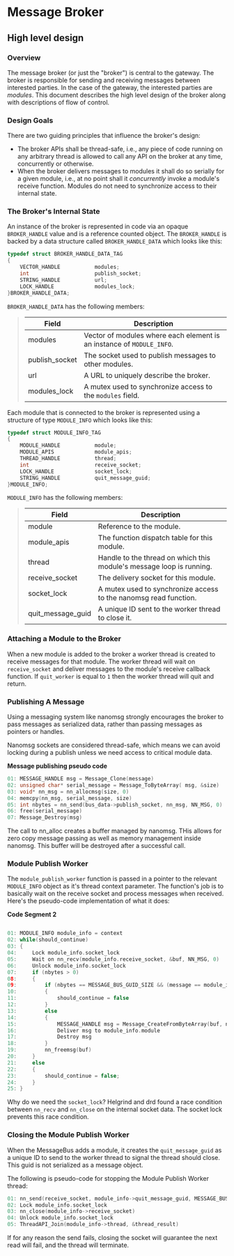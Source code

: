 Message Broker
==============

High level design
-----------------

### Overview

The message broker (or just the "broker") is central to the gateway. The broker is responsible for sending and receiving messages between interested parties. In the case of the gateway, the interested parties are *modules*. This document describes the high level design of the broker along with descriptions of flow of control.

### Design Goals

There are two guiding principles that influence the broker's design:

- The broker APIs shall be thread-safe, i.e., any piece of code running on any arbitrary thread is allowed to call any API on the broker at any time, concurrently or otherwise.
- When the broker delivers messages to modules it shall do so serially for a given module, i.e., at no point shall it *concurrently* invoke a module's receive function. Modules do not need to synchronize access to their internal state.

### The Broker's Internal State

An instance of the broker is represented in code via an opaque `BROKER_HANDLE` value and is a reference counted object. The `BROKER_HANDLE` is backed by a data structure called `BROKER_HANDLE_DATA` which looks like this:

```C
typedef struct BROKER_HANDLE_DATA_TAG
{
    VECTOR_HANDLE           modules;
    int                     publish_socket;
    STRING_HANDLE           url;
    LOCK_HANDLE             modules_lock;
}BROKER_HANDLE_DATA;
```

`BROKER_HANDLE_DATA` has the following members:

>| Field          | Description                                                           |
>|----------------|-----------------------------------------------------------------------|
>| modules        | Vector of modules where each element is an instance of `MODULE_INFO`. |
>| publish_socket | The socket used to publish messages to other modules.                 |
>| url            | A URL to uniquely describe the broker.                                |
>| modules_lock   | A mutex used to synchronize access to the `modules` field.            |

Each module that is connected to the broker is represented using a structure of type `MODULE_INFO` which looks like this:

```C
typedef struct MODULE_INFO_TAG
{
    MODULE_HANDLE           module;
    MODULE_APIS             module_apis;
    THREAD_HANDLE           thread;
    int                     receive_socket;
    LOCK_HANDLE				socket_lock;
    STRING_HANDLE			quit_message_guid;
}MODULE_INFO;
```

`MODULE_INFO` has the following members:

>| Field                 | Description                                                          |
>|-----------------------|----------------------------------------------------------------------|
>| module                | Reference to the module.                                             |
>| module_apis           | The function dispatch table for this module.                         |
>| thread                | Handle to the thread on which this module's message loop is running. |
>| receive\_socket       | The delivery socket for this module.                                 |
>| socket\_lock          | A mutex used to synchronize access to the nanomsg read function.     |
>| quit\_message\_guid   | A unique ID sent to the worker thread to close it.                   |

### Attaching a Module to the Broker

When a new module is added to the broker a worker thread is created to receive messages for that module. The worker thread will wait on `receive_socket` and deliver messages to the module's receive callback function. If `quit_worker` is equal to `1` then the worker thread will quit and return.

### Publishing A Message

Using a messaging system like nanomsg strongly encourages the broker to pass messages as serialized data, rather than passing messages as pointers or handles.

Nanomsg sockets are considered thread-safe, which means we can avoid locking during a publish unless we need access to critical module data.

**Message publishing pseudo code**

```c
01: MESSAGE_HANDLE msg = Message_Clone(message)
02: unsigned char* serial_message = Message_ToByteArray( msg, &size)
03: void* nn_msg = nn_allocmsg(size, 0)
04: memcpy(nn_msg, serial_message, size)
05: int nbytes = nn_send(bus_data->publish_socket, nn_msg, NN_MSG, 0)
06: free(serial_message)
07: Message_Destroy(msg)
```

The call to nn_alloc creates a buffer managed by nanomsg.  THis allows for zero copy message passing as well as memory management inside nanomsg. This buffer will be destroyed after a successful call.

### Module Publish Worker

The `module_publish_worker` function is passed in a pointer to the relevant `MODULE_INFO` object as it's thread context parameter. The function's job is to basically wait on the receive socket and process messages when received. Here's the pseudo-code implementation of what it does:

**Code Segment 2**
```c

01: MODULE_INFO module_info = context
02: while(should_continue)
03: {
04:     Lock module_info.socket_lock
05:     Wait on nn_recv(module_info.receive_socket, &buf, NN_MSG, 0)
06:     Unlock module_info.socket_lock
07:     if (nbytes > 0)
08:     {
09:         if (nbytes == MESSAGE_BUS_GUID_SIZE && (message == module_info->quit_message_guid )
10:         { 
11:             should_continue = false
12:         }
13:         else
14:         {
15:             MESSAGE_HANDLE msg = Message_CreateFromByteArray(buf, nbytes)
16:             Deliver msg to module_info.module
17:             Destroy msg
18:         }
19:         nn_freemsg(buf)
20:     }
21:     else
22:     {
23:         should_continue = false;
24:     }
25: }
```

Why do we need the `socket_lock`?  Helgrind and drd found a race condition between `nn_recv` and `nn_close` on the internal socket data. The socket lock prevents this race condition.

### Closing the Module Publish Worker

When the MessageBus adds a module, it creates the `quit_message_guid` as a unique ID to send to the worker thread to signal the thread should close.  This guid is not serialized as a message object.

The following is pseudo-code for stopping the Module Publish Worker thread:

```c
01: nn_send(receive_socket, module_info->quit_message_guid, MESSAGE_BUS_GUID_SIZE, 0)
02: Lock module_info.socket_lock
03: nn_close(module_info->receive_socket)
04: Unlock module_info.socket_lock
05: ThreadAPI_Join(module_info->thread, &thread_result)
```

If for any reason the send fails, closing the socket will guarantee the next read will fail, and the thread will terminate.
